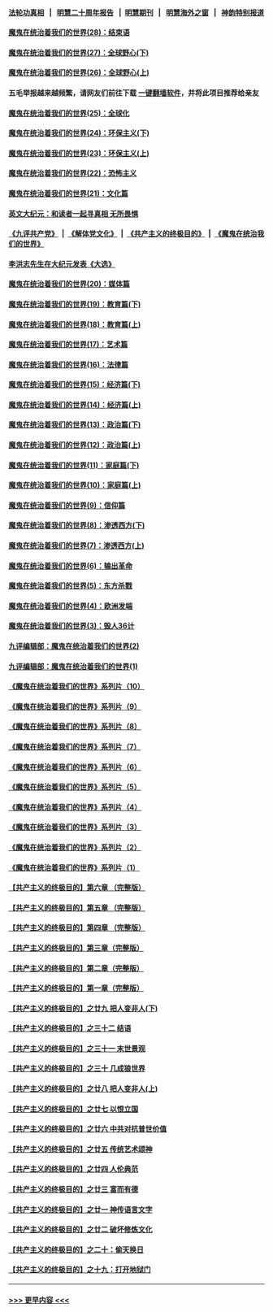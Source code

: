 #### [法轮功真相](https://github.com/gfw-breaker/truth/blob/master/README.md?t=0) &nbsp;&nbsp;|&nbsp;&nbsp; [明慧二十周年报告](https://github.com/gfw-breaker/mh-reports/blob/master/README.md?t=0) &nbsp;&nbsp;|&nbsp;&nbsp;[明慧期刊](https://github.com/gfw-breaker/mh-qikan) &nbsp;&nbsp;|&nbsp;&nbsp; [明慧海外之窗](https://github.com/gfw-breaker/mh-news/blob/master/README.md?t=0) &nbsp;&nbsp;|&nbsp;&nbsp; [神韵特别报道](https://github.com/gfw-breaker/mh-news/blob/master/shenyun.md?t=0)
#### [魔鬼在统治着我们的世界(28)：结束语](../pages/nsc422/n10936246.md?t=06161002) 
#### [魔鬼在统治着我们的世界(27)：全球野心(下)](../pages/nsc422/n10928319.md?t=06161002) 
#### [魔鬼在统治着我们的世界(26)：全球野心(上)](../pages/nsc422/n10900318.md?t=06161002) 
#### 五毛举报越来越频繁，请网友们前往下载 [一键翻墙软件](https://github.com/gfw-breaker/ssr-accounts)，并将此项目推荐给亲友
#### [魔鬼在统治着我们的世界(25)：全球化](../pages/nsc422/n10788205.md?t=06161002) 
#### [魔鬼在统治着我们的世界(24)：环保主义(下)](../pages/nsc422/n10695307.md?t=06161002) 
#### [魔鬼在统治着我们的世界(23)：环保主义(上)](../pages/nsc422/n10688613.md?t=06161002) 
#### [魔鬼在统治着我们的世界(22)：恐怖主义](../pages/nsc422/n10614727.md?t=06161002) 
#### [魔鬼在统治着我们的世界(21)：文化篇](../pages/nsc422/n10597706.md?t=06161002) 
#### [英文大纪元：和读者一起寻真相 无所畏惧](../pages/nsc422/n12542027.md?t=06161002) 
#### [《九评共产党》](https://github.com/begood0513/9ping.md/blob/master/README.md) &nbsp;|&nbsp; [《解体党文化》](../../../../jtdwh.md/blob/master/README.md)  &nbsp;|&nbsp; [《共产主义的终极目的》](../../../../gczydzjmd.md/blob/master/README.md) &nbsp;|&nbsp; [《魔鬼在统治我们的世界》](../../../../mgztzwmdsj.md/blob/master/README.md) 
#### [李洪志先生在大纪元发表《大选》](../pages/nsc422/n12534746.md?t=06161002) 
#### [魔鬼在统治着我们的世界(20)：媒体篇](../pages/nsc422/n10586579.md?t=06161002) 
#### [魔鬼在统治着我们的世界(19)：教育篇(下)](../pages/nsc422/n10564808.md?t=06161002) 
#### [魔鬼在统治着我们的世界(18)：教育篇(上)](../pages/nsc422/n10526970.md?t=06161002) 
#### [魔鬼在统治着我们的世界(17)：艺术篇](../pages/nsc422/n10499093.md?t=06161002) 
#### [魔鬼在统治着我们的世界(16)：法律篇](../pages/nsc422/n10485969.md?t=06161002) 
#### [魔鬼在统治着我们的世界(15)：经济篇(下)](../pages/nsc422/n10469975.md?t=06161002) 
#### [魔鬼在统治着我们的世界(14)：经济篇(上)](../pages/nsc422/n10457370.md?t=06161002) 
#### [魔鬼在统治着我们的世界(13)：政治篇(下)](../pages/nsc422/n10448270.md?t=06161002) 
#### [魔鬼在统治着我们的世界(12)：政治篇(上)](../pages/nsc422/n10444576.md?t=06161002) 
#### [魔鬼在统治着我们的世界(11)：家庭篇(下)](../pages/nsc422/n10440961.md?t=06161002) 
#### [魔鬼在统治着我们的世界(10)：家庭篇(上)](../pages/nsc422/n10435448.md?t=06161002) 
#### [魔鬼在统治着我们的世界(9)：信仰篇](../pages/nsc422/n10432159.md?t=06161002) 
#### [魔鬼在统治着我们的世界(8)：渗透西方(下)](../pages/nsc422/n10429603.md?t=06161002) 
#### [魔鬼在统治着我们的世界(7)：渗透西方(上)](../pages/nsc422/n10426013.md?t=06161002) 
#### [魔鬼在统治着我们的世界(6)：输出革命](../pages/nsc422/n10421536.md?t=06161002) 
#### [魔鬼在统治着我们的世界(5)：东方杀戮](../pages/nsc422/n10417707.md?t=06161002) 
#### [魔鬼在统治着我们的世界(4)：欧洲发端](../pages/nsc422/n10414890.md?t=06161002) 
#### [魔鬼在统治着我们的世界(3)：毁人36计](../pages/nsc422/n10411583.md?t=06161002) 
#### [九评编辑部：魔鬼在统治着我们的世界(2)](../pages/nsc422/n10410036.md?t=06161002) 
#### [九评编辑部：魔鬼在统治着我们的世界(1)](../pages/nsc422/n10406825.md?t=06161002) 
#### [《魔鬼在统治着我们的世界》系列片（10）](../pages/nsc422/n12292670.md?t=06161002) 
#### [《魔鬼在统治着我们的世界》系列片（9）](../pages/nsc422/n12290859.md?t=06161002) 
#### [《魔鬼在统治着我们的世界》系列片（8）](../pages/nsc422/n12287445.md?t=06161002) 
#### [《魔鬼在统治着我们的世界》系列片（7）](../pages/nsc422/n12283425.md?t=06161002) 
#### [《魔鬼在统治着我们的世界》系列片（6）](../pages/nsc422/n12282314.md?t=06161002) 
#### [《魔鬼在统治着我们的世界》系列片（5）](../pages/nsc422/n12281419.md?t=06161002) 
#### [《魔鬼在统治着我们的世界》系列片（4）](../pages/nsc422/n12274024.md?t=06161002) 
#### [《魔鬼在统治着我们的世界》系列片（3）](../pages/nsc422/n12271322.md?t=06161002) 
#### [《魔鬼在统治着我们的世界》系列片（2）](../pages/nsc422/n12269049.md?t=06161002) 
#### [《魔鬼在统治着我们的世界》系列片（1）](../pages/nsc422/n12267575.md?t=06161002) 
#### [【共产主义的终极目的】第六章 （完整版）](../pages/nsc422/n11428913.md?t=06161002) 
#### [【共产主义的终极目的】第五章 （完整版）](../pages/nsc422/n11428912.md?t=06161002) 
#### [【共产主义的终极目的】第四章 （完整版）](../pages/nsc422/n11428907.md?t=06161002) 
#### [【共产主义的终极目的】第三章（完整版）](../pages/nsc422/n11428848.md?t=06161002) 
#### [【共产主义的终极目的】第二章（完整版）](../pages/nsc422/n11428831.md?t=06161002) 
#### [【共产主义的终极目的】第一章（完整版）](../pages/nsc422/n11417651.md?t=06161002) 
#### [【共产主义的终极目的】之廿九 把人变非人(下)](../pages/nsc422/n11344140.md?t=06161002) 
#### [【共产主义的终极目的】之三十二 结语](../pages/nsc422/n11360535.md?t=06161002) 
#### [【共产主义的终极目的】之三十一 末世景观](../pages/nsc422/n11351129.md?t=06161002) 
#### [【共产主义的终极目的】之三十 几成狼世界](../pages/nsc422/n11348280.md?t=06161002) 
#### [【共产主义的终极目的】之廿八 把人变非人(上)](../pages/nsc422/n11340492.md?t=06161002) 
#### [【共产主义的终极目的】之廿七 以恨立国](../pages/nsc422/n11336944.md?t=06161002) 
#### [【共产主义的终极目的】之廿六 中共对抗普世价值](../pages/nsc422/n11324785.md?t=06161002) 
#### [【共产主义的终极目的】之廿五 传统艺术颂神](../pages/nsc422/n11296396.md?t=06161002) 
#### [【共产主义的终极目的】之廿四 人伦典范](../pages/nsc422/n11296397.md?t=06161002) 
#### [【共产主义的终极目的】之廿三 富而有德](../pages/nsc422/n11283598.md?t=06161002) 
#### [【共产主义的终极目的】之廿一 神传语言文字](../pages/nsc422/n11263265.md?t=06161002) 
#### [【共产主义的终极目的】之廿二 破坏修炼文化](../pages/nsc422/n11245728.md?t=06161002) 
#### [【共产主义的终极目的】之二十：偷天换日](../pages/nsc422/n11238846.md?t=06161002) 
#### [【共产主义的终极目的】之十九：打开地狱门](../pages/nsc422/n11206376.md?t=06161002) 

----
#### [ >>> 更早内容 <<< ](../indexes/nsc422-earlier.md)
